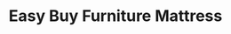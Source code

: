 ---
title: "Easy Buy Furniture Mattress"
url: /washington/easy-buy-furniture-mattress/
shop: Möbel
---